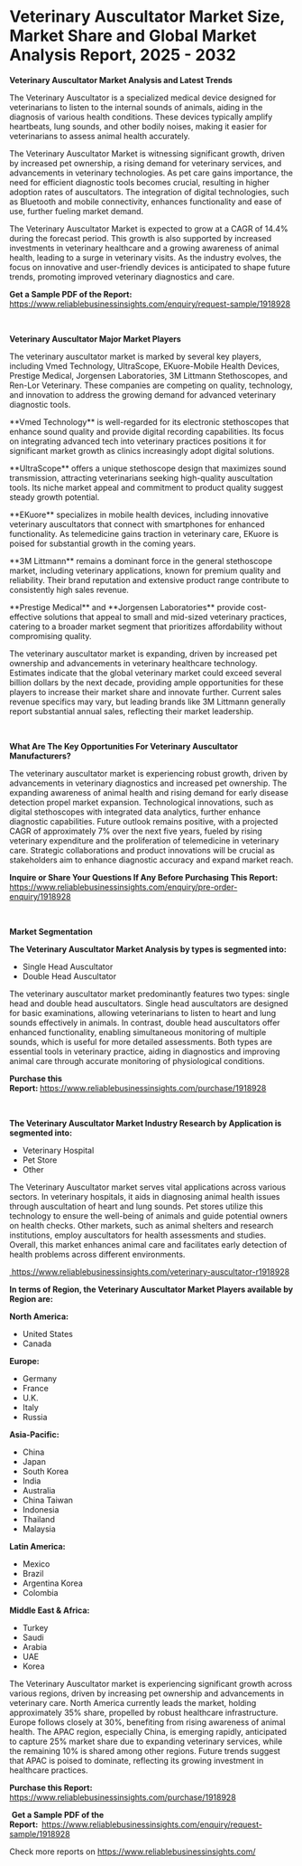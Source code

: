 <p><h1>Veterinary Auscultator Market Size, Market Share and Global Market Analysis Report, 2025 - 2032</h1></p><p><strong>Veterinary Auscultator Market Analysis and Latest Trends</strong></p>
<p><p>The Veterinary Auscultator is a specialized medical device designed for veterinarians to listen to the internal sounds of animals, aiding in the diagnosis of various health conditions. These devices typically amplify heartbeats, lung sounds, and other bodily noises, making it easier for veterinarians to assess animal health accurately.</p><p>The Veterinary Auscultator Market is witnessing significant growth, driven by increased pet ownership, a rising demand for veterinary services, and advancements in veterinary technologies. As pet care gains importance, the need for efficient diagnostic tools becomes crucial, resulting in higher adoption rates of auscultators. The integration of digital technologies, such as Bluetooth and mobile connectivity, enhances functionality and ease of use, further fueling market demand.</p><p>The Veterinary Auscultator Market is expected to grow at a CAGR of 14.4% during the forecast period. This growth is also supported by increased investments in veterinary healthcare and a growing awareness of animal health, leading to a surge in veterinary visits. As the industry evolves, the focus on innovative and user-friendly devices is anticipated to shape future trends, promoting improved veterinary diagnostics and care.</p></p>
<p><strong>Get a Sample PDF of the Report:&nbsp;</strong> <a href="https://www.reliablebusinessinsights.com/enquiry/request-sample/1918928?utm_campaign=3283&utm_medium=2&utm_source=Github&utm_content=ia&utm_term=28032025&utm_id=veterinary-auscultator">https://www.reliablebusinessinsights.com/enquiry/request-sample/1918928</a></p>
<p>&nbsp;</p>
<p><strong>Veterinary Auscultator Major Market Players</strong></p>
<p><p>The veterinary auscultator market is marked by several key players, including Vmed Technology, UltraScope, EKuore-Mobile Health Devices, Prestige Medical, Jorgensen Laboratories, 3M Littmann Stethoscopes, and Ren-Lor Veterinary. These companies are competing on quality, technology, and innovation to address the growing demand for advanced veterinary diagnostic tools.</p><p>**Vmed Technology** is well-regarded for its electronic stethoscopes that enhance sound quality and provide digital recording capabilities. Its focus on integrating advanced tech into veterinary practices positions it for significant market growth as clinics increasingly adopt digital solutions.</p><p>**UltraScope** offers a unique stethoscope design that maximizes sound transmission, attracting veterinarians seeking high-quality auscultation tools. Its niche market appeal and commitment to product quality suggest steady growth potential.</p><p>**EKuore** specializes in mobile health devices, including innovative veterinary auscultators that connect with smartphones for enhanced functionality. As telemedicine gains traction in veterinary care, EKuore is poised for substantial growth in the coming years.</p><p>**3M Littmann** remains a dominant force in the general stethoscope market, including veterinary applications, known for premium quality and reliability. Their brand reputation and extensive product range contribute to consistently high sales revenue.</p><p>**Prestige Medical** and **Jorgensen Laboratories** provide cost-effective solutions that appeal to small and mid-sized veterinary practices, catering to a broader market segment that prioritizes affordability without compromising quality.</p><p>The veterinary auscultator market is expanding, driven by increased pet ownership and advancements in veterinary healthcare technology. Estimates indicate that the global veterinary market could exceed several billion dollars by the next decade, providing ample opportunities for these players to increase their market share and innovate further. Current sales revenue specifics may vary, but leading brands like 3M Littmann generally report substantial annual sales, reflecting their market leadership.</p></p>
<p>&nbsp;</p>
<p><strong>What Are The Key Opportunities For Veterinary Auscultator Manufacturers?</strong></p>
<p><p>The veterinary auscultator market is experiencing robust growth, driven by advancements in veterinary diagnostics and increased pet ownership. The expanding awareness of animal health and rising demand for early disease detection propel market expansion. Technological innovations, such as digital stethoscopes with integrated data analytics, further enhance diagnostic capabilities. Future outlook remains positive, with a projected CAGR of approximately 7% over the next five years, fueled by rising veterinary expenditure and the proliferation of telemedicine in veterinary care. Strategic collaborations and product innovations will be crucial as stakeholders aim to enhance diagnostic accuracy and expand market reach.</p></p>
<p><strong>Inquire or Share Your Questions If Any Before Purchasing This Report:</strong> <a href="https://www.reliablebusinessinsights.com/enquiry/pre-order-enquiry/1918928?utm_campaign=3283&utm_medium=2&utm_source=Github&utm_content=ia&utm_term=28032025&utm_id=veterinary-auscultator">https://www.reliablebusinessinsights.com/enquiry/pre-order-enquiry/1918928</a></p>
<p>&nbsp;</p>
<p><strong>Market Segmentation</strong></p>
<p><strong>The Veterinary Auscultator Market Analysis by types is segmented into:</strong></p>
<p><ul><li>Single Head Auscultator</li><li>Double Head Auscultator</li></ul></p>
<p><p>The veterinary auscultator market predominantly features two types: single head and double head auscultators. Single head auscultators are designed for basic examinations, allowing veterinarians to listen to heart and lung sounds effectively in animals. In contrast, double head auscultators offer enhanced functionality, enabling simultaneous monitoring of multiple sounds, which is useful for more detailed assessments. Both types are essential tools in veterinary practice, aiding in diagnostics and improving animal care through accurate monitoring of physiological conditions.</p></p>
<p><strong>Purchase this Report:&nbsp;</strong><a href="https://www.reliablebusinessinsights.com/purchase/1918928?utm_campaign=3283&utm_medium=2&utm_source=Github&utm_content=ia&utm_term=28032025&utm_id=veterinary-auscultator">https://www.reliablebusinessinsights.com/purchase/1918928</a></p>
<p>&nbsp;</p>
<p><strong>The Veterinary Auscultator Market Industry Research by Application is segmented into:</strong></p>
<p><ul><li>Veterinary Hospital</li><li>Pet Store</li><li>Other</li></ul></p>
<p><p>The Veterinary Auscultator market serves vital applications across various sectors. In veterinary hospitals, it aids in diagnosing animal health issues through auscultation of heart and lung sounds. Pet stores utilize this technology to ensure the well-being of animals and guide potential owners on health checks. Other markets, such as animal shelters and research institutions, employ auscultators for health assessments and studies. Overall, this market enhances animal care and facilitates early detection of health problems across different environments.</p></p>
<p><a href="https://www.reliablebusinessinsights.com/veterinary-auscultator-r1918928?utm_campaign=3283&utm_medium=2&utm_source=Github&utm_content=ia&utm_term=28032025&utm_id=veterinary-auscultator">&nbsp;https://www.reliablebusinessinsights.com/veterinary-auscultator-r1918928</a></p>
<p><strong>In terms of Region, the Veterinary Auscultator Market Players available by Region are:</strong></p>
<p>
    <p> <strong> North America: </strong>
        <ul>
            <li>United States</li>
            <li>Canada</li>
        </ul>
        </p> 
    <p> <strong> Europe: </strong>
        <ul>
            <li>Germany</li>
            <li>France</li>
            <li>U.K.</li>
            <li>Italy</li>
            <li>Russia</li>
        </ul>
        </p> 
    <p> <strong> Asia-Pacific: </strong>
        <ul>
            <li>China</li>
            <li>Japan</li>
            <li>South Korea</li>
            <li>India</li>
            <li>Australia</li>
            <li>China Taiwan</li>
            <li>Indonesia</li>
            <li>Thailand</li>
            <li>Malaysia</li>
        </ul>
        </p> 
    <p> <strong> Latin America: </strong>
        <ul>
            <li>Mexico</li>
            <li>Brazil</li>
            <li>Argentina Korea</li>
            <li>Colombia</li>
        </ul>
        </p> 
    <p> <strong> Middle East & Africa: </strong>
        <ul>
            <li>Turkey</li>
            <li>Saudi</li>
            <li>Arabia</li>
            <li>UAE</li>
            <li>Korea</li>
        </ul>
    </p>
    </p>
<p><p>The Veterinary Auscultator market is experiencing significant growth across various regions, driven by increasing pet ownership and advancements in veterinary care. North America currently leads the market, holding approximately 35% share, propelled by robust healthcare infrastructure. Europe follows closely at 30%, benefiting from rising awareness of animal health. The APAC region, especially China, is emerging rapidly, anticipated to capture 25% market share due to expanding veterinary services, while the remaining 10% is shared among other regions. Future trends suggest that APAC is poised to dominate, reflecting its growing investment in healthcare practices.</p></p>
<p><strong>Purchase this Report: </strong><a href="https://www.reliablebusinessinsights.com/purchase/1918928?utm_campaign=3283&utm_medium=2&utm_source=Github&utm_content=ia&utm_term=28032025&utm_id=veterinary-auscultator">https://www.reliablebusinessinsights.com/purchase/1918928</a></p>
<p>&nbsp;<strong>Get a Sample PDF of the Report:&nbsp;&nbsp;</strong><a href="https://www.reliablebusinessinsights.com/enquiry/request-sample/1918928?utm_campaign=3283&utm_medium=2&utm_source=Github&utm_content=ia&utm_term=28032025&utm_id=veterinary-auscultator">https://www.reliablebusinessinsights.com/enquiry/request-sample/1918928</a></p>
<p><strong></strong></p>
<p>Check more reports on <a href="https://www.reliablebusinessinsights.com/?utm_campaign=3283&utm_medium=2&utm_source=Github&utm_content=ia&utm_term=28032025&utm_id=veterinary-auscultator">https://www.reliablebusinessinsights.com/</a></p>